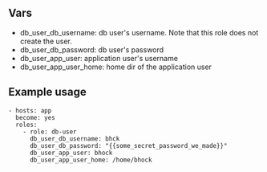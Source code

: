 ## Vars

* db_user_db_username: db user's username.  Note that this role does not 
  create the user.
* db_user_db_password: db user's password
* db_user_app_user: application user's username
* db_user_app_user_home: home dir of the application user

## Example usage

    - hosts: app
      become: yes
      roles:
        - role: db-user
          db_user_db_username: bhck
          db_user_db_password: "{{some_secret_password_we_made}}"
          db_user_app_user: bhock
          db_user_app_user_home: /home/bhock
